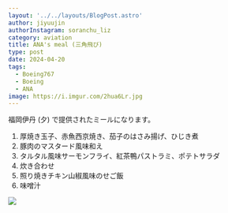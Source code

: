 ```yaml
---
layout: '../../layouts/BlogPost.astro'
author: jiyuujin
authorInstagram: soranchu_liz
category: aviation
title: ANA's meal (三角飛び)
type: post
date: 2024-04-20
tags:
  - Boeing767
  - Boeing
  - ANA
image: https://i.imgur.com/2hua6Lr.jpg
---
```


福岡伊丹 (夕) で提供されたミールになります。

1. 厚焼き玉子、赤魚西京焼き、茄子のはさみ揚げ、ひじき煮
2. 豚肉のマスタード風味和え
3. タルタル風味サーモンフライ、紅茶鴨パストラミ、ポテトサラダ
4. 炊き合わせ
5. 照り焼きチキン山椒風味のせご飯
6. 味噌汁

![](/assets/img/20240420/kinaishoku.JPG)
